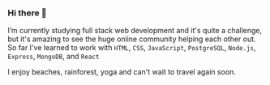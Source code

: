 ### Hi there 👋
I’m currently studying full stack web development and it's quite a challenge, but it's amazing to see the huge online community helping each other out. 
So far I've learned to work with `HTML`, `CSS`, `JavaScript`, `PostgreSQL`, `Node.js`, `Express`, `MongoDB`, and `React`

I enjoy beaches, rainforest, yoga and can't wait to travel again soon.


<!--
**ClaraPapaya/ClaraPapaya** is a ✨ _special_ ✨ repository because its `README.md` (this file) appears on your GitHub profile.


